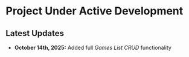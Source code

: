 <h1>Project Under Active Development</h1>

<h2>Latest Updates</h2>
<ul>
  <li><strong>October 14th, 2025:</strong> Added full <em>Games List CRUD</em> functionality</li>
</ul>

